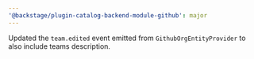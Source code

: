 ```yaml
---
'@backstage/plugin-catalog-backend-module-github': major
---
```


Updated the `team.edited` event emitted from `GithubOrgEntityProvider` to also include teams description.
